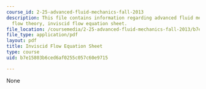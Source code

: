 ```yaml
---
course_id: 2-25-advanced-fluid-mechanics-fall-2013
description: This file contains information regarding advanced fluid mechanics, potential
  flow theory, inviscid flow equation sheet.
file_location: /coursemedia/2-25-advanced-fluid-mechanics-fall-2013/b7e15803b6ced6af0255c057c60e9715_MIT2_25F13_InviscidUpdated.pdf
file_type: application/pdf
layout: pdf
title: Inviscid Flow Equation Sheet
type: course
uid: b7e15803b6ced6af0255c057c60e9715

---
```

None